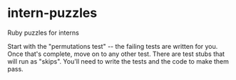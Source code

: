 intern-puzzles
==============

Ruby puzzles for interns

Start with the "permutations test" -- the failing tests are written for you.  Once that's complete, move on to any other test.  There are test stubs that will run as "skips".  You'll need to write the tests and the code to make them pass.